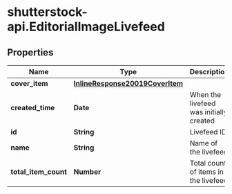 # shutterstock-api.EditorialImageLivefeed

## Properties
Name | Type | Description | Notes
------------ | ------------- | ------------- | -------------
**cover_item** | [**InlineResponse20019CoverItem**](InlineResponse20019CoverItem.md) |  | [optional] 
**created_time** | **Date** | When the livefeed was initially created | [optional] 
**id** | **String** | Livefeed ID | 
**name** | **String** | Name of the livefeed | 
**total_item_count** | **Number** | Total count of items in the livefeed | 


